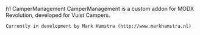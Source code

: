h1 CamperManagement
CamperManagement is a custom addon for MODX Revolution, developed for Vuist Campers.

    Currently in development by Mark Hamstra (http://www.markhamstra.nl)